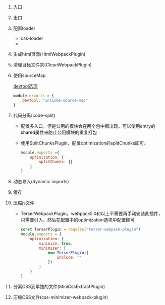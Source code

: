 1. 入口

2. 出口

3. 配置loader

   - css-loader
   - 

4. 生成html页面(HtmlWebpackPlugin)

5. 清理目标文件夹(CleanWebpackPlugin)

6. 使用sourceMap

   [devtool选项](https://webpack.js.org/configuration/devtool/)

   ```javascript
   module.exports = {
       devtool: "inlinbe-source-map"
   }
   ```

7. 代码分离(code-split)

   - 配置多入口，但是公用的模块会在两个包中都出现。可以使用entry的shared属性来防止公用模块的重复打包

   - 使用SplitChunksPlugin，配置optimization的splitChunks即可。

     ```javascript
     module.exports ={
         optimization: {
             splitChunks: {}
         }
     }
     ```

8. 动态导入(dynamic imports)

9. 缓存

10. 压缩js文件

    - TerserWebpackPlugin。webpack5.0和以上不需要再手动安装此插件，只需要引入，然后在配置中的optimization选项中配置即可

      ```javascript
      const TerserPlugin = require("terser-webpack-plugin")
      module.exports = {
          optimization: {
              minimize: true,
              minimizer: [
                  new TerserPlugin({
                      include: ""
                  })
              ]
          }
      }
      ```

11. 分离CSS到单独的文件(MiniCssExtractPlugin)

12. 压缩CSS文件(css-minimizer-webpack-plugin)